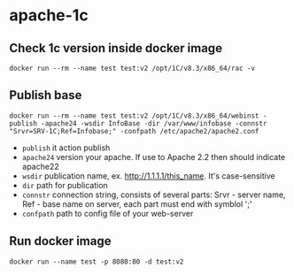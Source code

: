 # apache-1c

## Check 1c version inside docker image
`docker run --rm --name test test:v2 /opt/1C/v8.3/x86_64/rac -v`

## Publish base
`docker run --rm --name test test:v2 /opt/1C/v8.3/x86_64/webinst -publish -apache24 -wsdir InfoBase -dir /var/www/infobase -connstr "Srvr=SRV-1C;Ref=Infobase;" -confpath /etc/apache2/apache2.conf`

- `publish` it action publish
- `apache24` version your apache. If use to Apache 2.2 then should indicate apache22
- `wsdir` publication name, ex. http://1.1.1.1/this_name. It's case-sensitive
- `dir` path for publication
- `connstr` connection string, consists of several parts: Srvr - server name, Ref - base name on server, each part must end with symblol ';'
- `confpath` path to config file of your web-server

## Run docker image
`docker run --name test -p 8080:80 -d test:v2`

